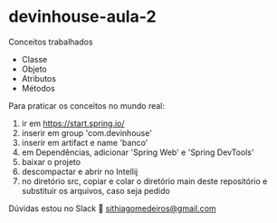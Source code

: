 # devinhouse-aula-2

Conceitos trabalhados
- Classe
- Objeto
- Atributos
- Métodos

Para praticar os conceitos no mundo real:
1. ir em https://start.spring.io/
2. inserir em group 'com.devinhouse'
3. inserir em artifact e name 'banco'
4. em Dependências, adicionar 'Spring Web' e 'Spring DevTools'
5. baixar o projeto
6. descompactar e abrir no Intellij
7. no diretório src, copiar e colar o diretório main deste repositório
e substituir os arquivos, caso seja pedido

Dúvidas estou no Slack 👋
sithiagomedeiros@gmail.com
